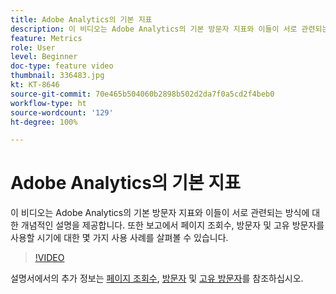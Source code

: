 ```yaml
---
title: Adobe Analytics의 기본 지표
description: 이 비디오는 Adobe Analytics의 기본 방문자 지표와 이들이 서로 관련되는 방식에 대한 개념적인 설명을 제공합니다. 또한 보고에서 페이지 조회수, 방문자 및 고유 방문자를 사용할 시기에 대한 몇 가지 사용 사례를 살펴볼 수 있습니다.
feature: Metrics
role: User
level: Beginner
doc-type: feature video
thumbnail: 336483.jpg
kt: KT-8646
source-git-commit: 70e465b504060b2898b502d2da7f0a5cd2f4beb0
workflow-type: ht
source-wordcount: '129'
ht-degree: 100%

---
```



# Adobe Analytics의 기본 지표

이 비디오는 Adobe Analytics의 기본 방문자 지표와 이들이 서로 관련되는 방식에 대한 개념적인 설명을 제공합니다. 또한 보고에서 페이지 조회수, 방문자 및 고유 방문자를 사용할 시기에 대한 몇 가지 사용 사례를 살펴볼 수 있습니다.

>[!VIDEO](https://video.tv.adobe.com/v/336483/?quality=12&learn=on)

설명서에서의 추가 정보는 [페이지 조회수](https://experienceleague.adobe.com/docs/analytics/components/metrics/page-views.html), [방문자](https://experienceleague.adobe.com/docs/analytics/components/metrics/visits.html) 및 [고유 방문자](https://experienceleague.adobe.com/docs/analytics/components/metrics/unique-visitors.html)를 참조하십시오.
